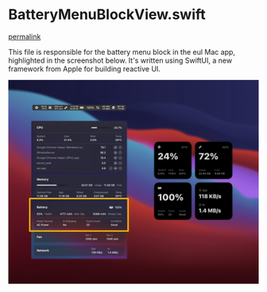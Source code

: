 # BatteryMenuBlockView.swift

[permalink](https://github.com/gao-sun/eul/blob/adef12536fba626a2a7d00ab2c295eff1cabbf9a/eul/Views/Menu/BatteryMenuBlockView.swift)

This file is responsible for the battery menu block in the eul Mac app,
highlighted in the screenshot below. It's written using SwiftUI, a new framework
from Apple for building reactive UI.

![The eul app with the battery view highlighted](./screenshot.jpg)
